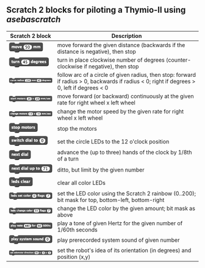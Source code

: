 ## Scratch 2 blocks for piloting a Thymio-II using *asebascratch*

Scratch 2 block           | Description
------------------------- | -------------
![move (50) mm](https://github.com/davidjsherman/inirobot-scratch-thymioII/blob/master/doc/move.png) | move forward the given distance (backwards if the distance is negative), then stop
![turn (45) degrees](https://github.com/davidjsherman/inirobot-scratch-thymioII/blob/master/doc/turn.png) | turn in place clockwise number of degrees (counter-clockwise if negative), then stop
![curve radius (150) mm (45) degrees](https://github.com/davidjsherman/inirobot-scratch-thymioII/blob/master/doc/curve-radius.png) | follow arc of a circle of given radius, then stop: forward if radius > 0, backwards if radius < 0; right if degrees > 0, left if degrees < 0
![start motors (20) x (20) mm/sec](https://github.com/davidjsherman/inirobot-scratch-thymioII/blob/master/doc/start-motors.png) | move forward (or backward) continuously at the given rate for right wheel x left wheel
![change motors (10) x (10) mm/sec](https://github.com/davidjsherman/inirobot-scratch-thymioII/blob/master/doc/change-motors.png) | change the motor speed by the given rate for right wheel x left wheel
![stop motors](https://github.com/davidjsherman/inirobot-scratch-thymioII/blob/master/doc/stop-motors.png) | stop the motors
![switch dial to (0)](https://github.com/davidjsherman/inirobot-scratch-thymioII/blob/master/doc/switch-dial.png) | set the circle LEDs to the 12 o'clock position
![next dial](https://github.com/davidjsherman/inirobot-scratch-thymioII/blob/master/doc/next-dial.png) | advance the (up to three) hands of the clock by 1/8th of a turn
![next dial up to (71)](https://github.com/davidjsherman/inirobot-scratch-thymioII/blob/master/doc/next-dial-modulo.png) | ditto, but limit by the given number
![leds clear](https://github.com/davidjsherman/inirobot-scratch-thymioII/blob/master/doc/leds-clear.png) | clear all color LEDs
![leds set color (0) flags (7)](https://github.com/davidjsherman/inirobot-scratch-thymioII/blob/master/doc/leds-set.png) | set the LED color using the Scratch 2 rainbow (0..200); bit mask for top, bottom-left, bottom-right
![leds change color (33) flags (7)](https://github.com/davidjsherman/inirobot-scratch-thymioII/blob/master/doc/leds-change.png) | change the LED color by the given amount; bit mask as above
![play note (440) for (60) 60ths](https://github.com/davidjsherman/inirobot-scratch-thymioII/blob/master/doc/play-note.png) | play a tone of given Hertz for the given number of 1/60th seconds
![play system sound (0)](https://github.com/davidjsherman/inirobot-scratch-thymioII/blob/master/doc/play-system.png) | play prerecorded system sound of given number
![set odometer direction:(90) x:(0) y:(0)](https://github.com/davidjsherman/inirobot-scratch-thymioII/blob/master/doc/set-odometer.png) | set the robot's idea of its orientation (in degrees) and position (x,y)
